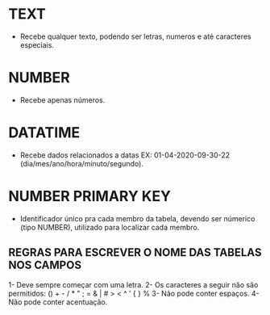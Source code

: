 

# TEXT
- Recebe qualquer texto, podendo ser letras, numeros e até caracteres especiais.

# NUMBER
- Recebe apenas números.

# DATATIME
- Recebe dados relacionados a datas EX: 01-04-2020-09-30-22 (dia/mes/ano/hora/minuto/segundo).

# NUMBER PRIMARY KEY
- Identificador único pra cada membro da tabela, devendo ser númerico (tipo NUMBER), utilizado para localizar cada membro.



## REGRAS PARA ESCREVER O NOME DAS TABELAS NOS CAMPOS

1- Deve sempre começar com uma letra.
2- Os caracteres a seguir não são permitidos: () + - / * " ; = & | # > < ^ ' { } %
3- Não pode conter espaços.
4- Não pode conter acentuação.

